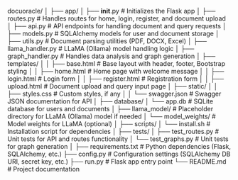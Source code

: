 docuoracle/
│
├── app/
│   ├── __init__.py           # Initializes the Flask app
│   ├── routes.py             # Handles routes for home, login, register, and document upload
│   ├── api.py                # API endpoints for handling document and query requests
│   ├── models.py             # SQLAlchemy models for user and document storage
│   ├── utils.py              # Document parsing utilities (PDF, DOCX, Excel)
│   ├── llama_handler.py      # LLaMA (Ollama) model handling logic
│   ├── graph_handler.py      # Handles data analysis and graph generation
│   ├── templates/
│   │   ├── base.html         # Base layout with header, footer, Bootstrap styling
│   │   ├── home.html         # Home page with welcome message
│   │   ├── login.html        # Login form
│   │   ├── register.html     # Registration form
│   │   ├── upload.html       # Document upload and query input page
│   ├── static/
│   │   ├── styles.css        # Custom styles, if any
│   │   └── swagger.json      # Swagger JSON documentation for API
│
├── database/
│   └── app.db                # SQLite database for users and documents
│
├── llama_model/              # Placeholder directory for LLaMA (Ollama) model if needed
│   └── model_weights/        # Model weights for LLaMA (optional)
│
├── scripts/
│   └── install.sh            # Installation script for dependencies
│
├── tests/
│   ├── test_routes.py        # Unit tests for API and routes functionality
│   └── test_graphs.py        # Unit tests for graph generation
│
├── requirements.txt          # Python dependencies (Flask, SQLAlchemy, etc.)
├── config.py                 # Configuration settings (SQLAlchemy DB URI, secret key, etc.)
├── run.py                    # Flask app entry point
└── README.md                 # Project documentation
